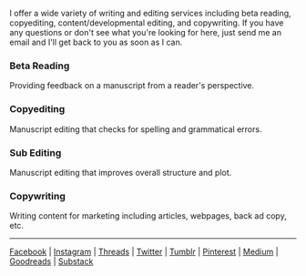 I offer a wide variety of writing and editing services including beta reading, copyediting, content/developmental editing, and copywriting. If you have any questions or don't see what you're looking for here, just send me an email and I'll get back to you as soon as I can. 
### Beta Reading
Providing feedback on a manuscript from a reader's perspective.
### Copyediting
Manuscript editing that checks for spelling and grammatical errors.
### Sub Editing
Manuscript editing that improves overall structure and plot.
### Copywriting
Writing content for marketing including articles, webpages, back ad copy, etc.

***
[Facebook](https://www.facebook.com/bykimberseverance) | [Instagram](https://www.instagram.com/bykimberseverance/) | [Threads](https://www.threads.net/@bykimberseverance) | [Twitter](https://twitter.com/SeveranceKimber) | [Tumblr](https://bykimber.tumblr.com/) | [Pinterest](https://www.pinterest.com/bykimberseverance) | [Medium](http://www.medium.com/@kimberseverance) | [Goodreads](https://www.goodreads.com/kimberseverance) | [Substack](https://substack.com/@kimberseverance)